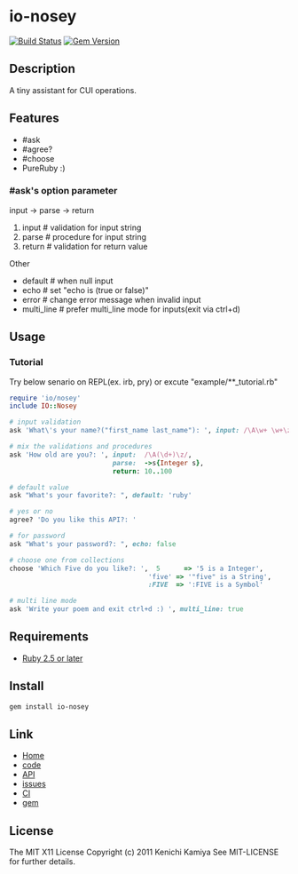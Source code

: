 io-nosey
==========

[![Build Status](https://secure.travis-ci.org/kachick/io-nosey.png)](http://travis-ci.org/kachick/io-nosey)
[![Gem Version](https://badge.fury.io/rb/io-nosey.png)](http://badge.fury.io/rb/io-nosey)

Description
-----------

A tiny assistant for CUI operations.

Features
--------

* #ask
* #agree?
* #choose
* PureRuby :)

### #ask's option parameter

input -> parse -> return

1. input     # validation for input string
2. parse     # procedure for input string
3. return    # validation for return value

Other

* default    # when null input
* echo       # set "echo is (true or false)"
* error      # change error message when invalid input
* multi_line # prefer multi_line mode for inputs(exit via ctrl+d)

Usage
-----

### Tutorial

Try below senario on REPL(ex. irb, pry) or excute "example/**_tutorial.rb"

```ruby
require 'io/nosey'
include IO::Nosey

# input validation
ask 'What\'s your name?("first_name last_name"): ', input: /\A\w+ \w+\z/

# mix the validations and procedures
ask 'How old are you?: ', input:  /\A(\d+)\z/,
                          parse:  ->s{Integer s},
                          return: 10..100

# default value
ask "What's your favorite?: ", default: 'ruby'

# yes or no
agree? 'Do you like this API?: '

# for password
ask "What's your password?: ", echo: false

# choose one from collections
choose 'Which Five do you like?: ',  5      => '5 is a Integer',
                                   'five' => '"five" is a String',
                                   :FIVE  => ':FIVE is a Symbol'

# multi line mode
ask 'Write your poem and exit ctrl+d :) ', multi_line: true
```

Requirements
-------------

* [Ruby 2.5 or later](http://travis-ci.org/#!/kachick/io-nosey)

Install
-------

```bash
gem install io-nosey
```

Link
----

* [Home](http://kachick.github.com/io-nosey/)
* [code](https://github.com/kachick/io-nosey)
* [API](http://www.rubydoc.info/github/kachick/io-nosey)
* [issues](https://github.com/kachick/io-nosey/issues)
* [CI](http://travis-ci.org/#!/kachick/io-nosey)
* [gem](https://rubygems.org/gems/io-nosey)

License
--------

The MIT X11 License
Copyright (c) 2011 Kenichi Kamiya
See MIT-LICENSE for further details.
